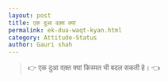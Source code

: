 ```yaml
---
layout: post
title: एक दुआ वक़्त क्यां
permalink: ek-dua-waqt-kyan.html
category: Attitude-Status
author: Gauri shah
---
```

> 👉 एक दुआ वक़्त क्यां किस्मत भी बदल सकती हे।  👈
